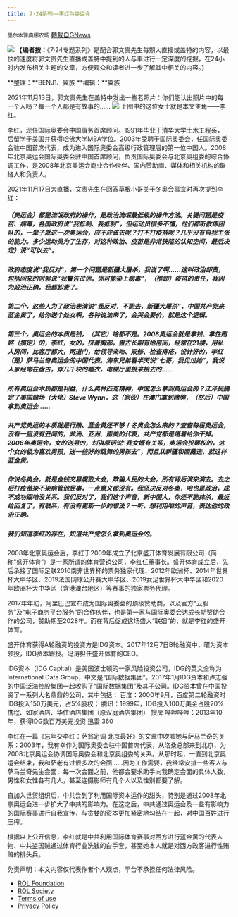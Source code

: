 ```yaml
---
title: 7·24系列——李红与奥运会
---
```

`墨尔本雅典娜农场` [轉載自GNews](https://gnews.org/zh-hans/1673574/)

![](https://assets.gnews.org/wp-content/uploads/2021/11/6e2184a0-b0c7-4cd2-9042-0cba49faf811.jpg)
【**编者按：**《7·24专题系列》是配合郭文贵先生每期大直播或盖特的内容，以最快的速度将郭文贵先生直播或盖特中提到的人与事进行一定深度的挖掘，在24小时内发布相关主题的文章，方便观众和读者进一步了解其中相关的内容。】

**整理：**BENJ1、翼族
**编辑：**翼族

2021年11月13日，郭文贵先生在盖特中发出一些老照片：你们能认出照片中的每一个人吗？每一个人都是有故事的……
![](https://assets.gnews.org/wp-content/uploads/2021/11/12-6.jpg)
上图中的这位女士就是本文主角——李红。

李红，现任国际奥委会中国事务首席顾问。1991年毕业于清华大学土木工程系， 后留学于美国并获得哈佛大学MBA学位。2003年受聘于国际奥委会，任国际奥委会驻中国首席代表，成为进入国际奥委会高级行政管理层的第一位中国人。2008年北京奥运会国际奥委会驻中国首席顾问，负责国际奥委会与北京奥组委的综合协调工作，是2008年北京奥运会商业合作伙伴、国内赞助商、媒体和相关机构的联络人和负责人。

2021年11月17日大直播，文贵先生在回答草根小哥关于冬奥会事宜时再次提到李红：

##### （奥运会）都是流氓政府的操作，是政治流氓最低级的操作方法。关键问题是疫苗、病毒，各国政府说“我抵制、我抵制”，但运动员很多不懂，他们都听教练团队的，一辈子就这一次奥运会，应不应该去呢？打不打疫苗呢？几乎没有自我主张的能力。多少运动员为了生存，对这种政治、疫苗是非常狭隘的认知空间，最后决定）说“可以去”。

##### 政府态度说“我反对”，第一个问题是新疆大屠杀，我说了啊……这叫政治卸责，包括回来的时候说“我警告过你，你可能染上病毒”，（推卸）疫苗的责任，我因为政治正确，我都卸责了。

##### 第二个，这些人为了政治表演说“我反对，不能去，新疆大屠杀”，中国共产党来蓝金黄了，给你送个处女啊，各种说法来了，会哭会要价，就是这个逻辑。

##### 第三个，奥运会的本质是钱，（其它）啥都不是。2008奥运会就是拿钱、拿性贿赂（搞定）的，**李红**，女的，挤着胸部，盘古长期有她房间，经常在21楼，用私人房间，比客厅都大，两道门，给领导亲吻、双修、检查痔疮，设计好的，**李红**（是）萨马兰奇奥运会的中国代表。海东兄弟看半天说“七哥，我见过她”，我说人家经常在盘古，穿几千块的睡衣，电梯厅里接来接去的……

##### 所有奥运会本质都是利益，什么奥林匹克精神，中国怎么拿到奥运会的？江泽民搞定了美国赌场（大佬）Steve Wynn，这（家伙）在澳门拿到赌牌，（然后）中国拿到奥运会……

##### 共产党奥运的本质就是行贿、蓝金黄还不够！冬奥会怎么来的？查查每届奥运会，没有一届没有丑闻的，非洲、亚洲、南美的代表，共产党都是堵着给你干掉。2008年奥运会，女的送男的，刘淇原话说“我女婿有关系，奥运会投票权的，这个女的极为喜欢男孩，送一些好的跳舞的男孩去”，而且从新疆和西藏选，就这样蓝金黄。

##### 你说冬奥会，就是金钱交易腐败大会，欺骗人民的大会，所有背后演来演去。去之后打疫苗染不染病管他屁事，一点意义都没有。我坚决反对冬奥，咱也是政治，成不成功跟咱没关系。我们反对了，我们这个声音，新中国人，你还不能抹杀，最近给回复了，有联系，有没有更新一步的想法？一听，想利用咱的声音，表达他的政治正确。

##### 我们知道**李红**的存在，知道共产党怎么拿到奥运会的。

2008年北京奥运会后，李红于2009年成立了北京盛开体育发展有限公司（简称“盛开体育”）是一家所谓的体育营销公司，李红任董事长。盛开体育成立后，先后承接了国际足联2010南非世界杯的票务独家代理、2012年欧洲杯、2014年世界杯大中华区、2019法国网球公开赛大中华区、2019女足世界杯大中华区和2020年欧洲杯大中华区（含港澳台地区）等赛事的独家票务代理。

2017年年初，阿里巴巴宣布成为国际奥委会的顶级赞助商，以及官方“云服务”及“电子商务平台服务”的合作伙伴，也是第一家与国际奥委会达成长期赞助合作的公司，赞助期至2028年。而在背后促成这场盛大“联姻”的，就是李红的盛开体育。

盛开体育获得A轮融资的投资方是IDG资本。2017年12月7日B轮融资中，曜为资本领投，IDG资本跟投。冯涛担任盛开体育的CEO。

IDG资本（IDG Capital）是美国波士顿的一家风险投资公司，IDG的英文全称为International Data Group，中文是“国际数据集团”。2017年1月IDG资本和卢志强的中国泛海控股集团一起收购了“国际数据集团”及其子公司。IDG资本曾在中国投资了一系列大名鼎鼎的公司，其中包括：
百度：2000年9月，百度第二轮融资时IDG投入150万美元，占5%股权；
腾讯：1999年，IDG投入100万美金占股20%
携程、如家酒店、华住酒店集团（原汉庭酒店集团）
搜房
哔哩哔哩：2013年10年，获得IDG数百万美元投资
迅雷
360

李红在一篇《忘年交李红：萨翁定调 北京最好》的文章中吹嘘她与萨马兰奇的关系：2003年，我有幸作为国际奥委会驻中国首席代表，从洛桑总部来到北京，为2008北京奥运会协调国际奥委会和北京奥组委的关系。从那时起，一直到北京奥运会结束，我和萨老有过很多次的会面……因为工作需要，我经常安排一些客人与萨马兰奇先生会面，每一次会面之前，他都会要求助手向我确定会面的具体人数，男性和女性各有几人，甚至连摄影师有几个人以及性别都要了解。

自加入世贸组织后，中共尝到了利用国际资本运作的甜头，特别是通过2008年北京奥运会进一步扩大了中共的影响力。在这之后，中共通过奥运会及一些有影响力的国际赛事进行自我宣传，与贪婪的资本更加紧密地勾结在一起，对中国百姓进行压榨。

根据以上公开信息，李红就是中共利用国际体育赛事对西方进行蓝金黄的代表人物、中共盗国贼通过体育行业洗钱的白手套，甚至她本人就是对西方政客进行性贿赂的排头兵。

 

免责声明：本文内容仅代表作者个人观点，平台不承担任何法律风险。

- [ROL Foundation](https://rolfoundation.org/)
- [ROL Society](https://rolsociety.org/)
- [Terms of use](https://gnews.org/terms-of-use-3/)
- [Privacy Policy](https://gnews.org/privacy-policy/)
